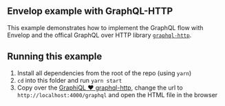 ## Envelop example with GraphQL-HTTP

This example demonstrates how to implement the GraphQL flow with Envelop and the offical GraphQL
over HTTP library [`graphql-http`](https://github.com/graphql/graphql-http).

## Running this example

1. Install all dependencies from the root of the repo (using `yarn`)
1. `cd` into this folder and run `yarn start`
1. Copy over the
   [GraphiQL ❤️ graphql-http](https://gist.github.com/enisdenjo/f1367294a2b3d740dfc501788ffc7e95),
   change the url to `http://localhost:4000/graphql` and open the HTML file in the browser
